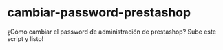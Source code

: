 # cambiar-password-prestashop
¿Cómo cambiar el password de administración de prestashop? Sube este script y listo!

